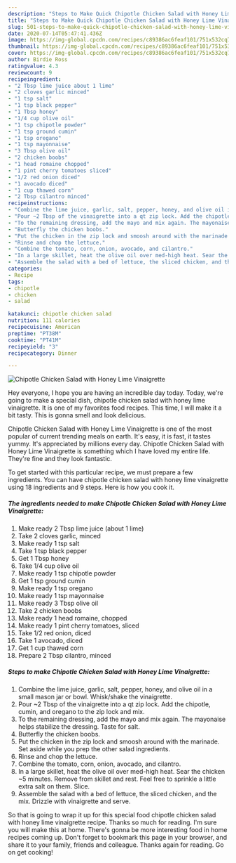 ```yaml
---
description: "Steps to Make Quick Chipotle Chicken Salad with Honey Lime Vinaigrette"
title: "Steps to Make Quick Chipotle Chicken Salad with Honey Lime Vinaigrette"
slug: 501-steps-to-make-quick-chipotle-chicken-salad-with-honey-lime-vinaigrette
date: 2020-07-14T05:47:41.436Z
image: https://img-global.cpcdn.com/recipes/c89386ac6feaf101/751x532cq70/chipotle-chicken-salad-with-honey-lime-vinaigrette-recipe-main-photo.jpg
thumbnail: https://img-global.cpcdn.com/recipes/c89386ac6feaf101/751x532cq70/chipotle-chicken-salad-with-honey-lime-vinaigrette-recipe-main-photo.jpg
cover: https://img-global.cpcdn.com/recipes/c89386ac6feaf101/751x532cq70/chipotle-chicken-salad-with-honey-lime-vinaigrette-recipe-main-photo.jpg
author: Birdie Ross
ratingvalue: 4.3
reviewcount: 9
recipeingredient:
- "2 Tbsp lime juice about 1 lime"
- "2 cloves garlic minced"
- "1 tsp salt"
- "1 tsp black pepper"
- "1 Tbsp honey"
- "1/4 cup olive oil"
- "1 tsp chipotle powder"
- "1 tsp ground cumin"
- "1 tsp oregano"
- "1 tsp mayonnaise"
- "3 Tbsp olive oil"
- "2 chicken boobs"
- "1 head romaine chopped"
- "1 pint cherry tomatoes sliced"
- "1/2 red onion diced"
- "1 avocado diced"
- "1 cup thawed corn"
- "2 Tbsp cilantro minced"
recipeinstructions:
- "Combine the lime juice, garlic, salt, pepper, honey, and olive oil in a small mason jar or bowl. Whisk/shake the vinaigrette."
- "Pour ~2 Tbsp of the vinaigrette into a qt zip lock. Add the chipotle, cumin, and oregano to the zip lock and mix."
- "To the remaining dressing, add the mayo and mix again. The mayonaise helps stabilize the dressing. Taste for salt."
- "Butterfly the chicken boobs."
- "Put the chicken in the zip lock and smoosh around with the marinade. Set aside while you prep the other salad ingredients."
- "Rinse and chop the lettuce."
- "Combine the tomato, corn, onion, avocado, and cilantro."
- "In a large skillet, heat the olive oil over med-high heat. Sear the chicken ~5 minutes. Remove from skillet and rest. Feel free to sprinkle a little extra salt on them. Slice."
- "Assemble the salad with a bed of lettuce, the sliced chicken, and the mix. Drizzle with vinaigrette and serve."
categories:
- Recipe
tags:
- chipotle
- chicken
- salad

katakunci: chipotle chicken salad 
nutrition: 111 calories
recipecuisine: American
preptime: "PT38M"
cooktime: "PT41M"
recipeyield: "3"
recipecategory: Dinner

---
```



![Chipotle Chicken Salad with Honey Lime Vinaigrette](https://img-global.cpcdn.com/recipes/c89386ac6feaf101/751x532cq70/chipotle-chicken-salad-with-honey-lime-vinaigrette-recipe-main-photo.jpg)

Hey everyone, I hope you are having an incredible day today. Today, we're going to make a special dish, chipotle chicken salad with honey lime vinaigrette. It is one of my favorites food recipes. This time, I will make it a bit tasty. This is gonna smell and look delicious.

Chipotle Chicken Salad with Honey Lime Vinaigrette is one of the most popular of current trending meals on earth. It's easy, it is fast, it tastes yummy. It's appreciated by millions every day. Chipotle Chicken Salad with Honey Lime Vinaigrette is something which I have loved my entire life. They're fine and they look fantastic.




To get started with this particular recipe, we must prepare a few ingredients. You can have chipotle chicken salad with honey lime vinaigrette using 18 ingredients and 9 steps. Here is how you cook it.

<!--inarticleads1-->

##### The ingredients needed to make Chipotle Chicken Salad with Honey Lime Vinaigrette:

1. Make ready 2 Tbsp lime juice (about 1 lime)
1. Take 2 cloves garlic, minced
1. Make ready 1 tsp salt
1. Take 1 tsp black pepper
1. Get 1 Tbsp honey
1. Take 1/4 cup olive oil
1. Make ready 1 tsp chipotle powder
1. Get 1 tsp ground cumin
1. Make ready 1 tsp oregano
1. Make ready 1 tsp mayonnaise
1. Make ready 3 Tbsp olive oil
1. Take 2 chicken boobs
1. Make ready 1 head romaine, chopped
1. Make ready 1 pint cherry tomatoes, sliced
1. Take 1/2 red onion, diced
1. Take 1 avocado, diced
1. Get 1 cup thawed corn
1. Prepare 2 Tbsp cilantro, minced




<!--inarticleads2-->

##### Steps to make Chipotle Chicken Salad with Honey Lime Vinaigrette:

1. Combine the lime juice, garlic, salt, pepper, honey, and olive oil in a small mason jar or bowl. Whisk/shake the vinaigrette.
1. Pour ~2 Tbsp of the vinaigrette into a qt zip lock. Add the chipotle, cumin, and oregano to the zip lock and mix.
1. To the remaining dressing, add the mayo and mix again. The mayonaise helps stabilize the dressing. Taste for salt.
1. Butterfly the chicken boobs.
1. Put the chicken in the zip lock and smoosh around with the marinade. Set aside while you prep the other salad ingredients.
1. Rinse and chop the lettuce.
1. Combine the tomato, corn, onion, avocado, and cilantro.
1. In a large skillet, heat the olive oil over med-high heat. Sear the chicken ~5 minutes. Remove from skillet and rest. Feel free to sprinkle a little extra salt on them. Slice.
1. Assemble the salad with a bed of lettuce, the sliced chicken, and the mix. Drizzle with vinaigrette and serve.




So that is going to wrap it up for this special food chipotle chicken salad with honey lime vinaigrette recipe. Thanks so much for reading. I'm sure you will make this at home. There's gonna be more interesting food in home recipes coming up. Don't forget to bookmark this page in your browser, and share it to your family, friends and colleague. Thanks again for reading. Go on get cooking!
